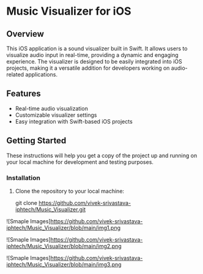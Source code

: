 # Music Visualizer for iOS

## Overview

This iOS application is a sound visualizer built in Swift. It allows users to visualize audio input in real-time, providing a dynamic and engaging experience. The visualizer is designed to be easily integrated into iOS projects, making it a versatile addition for developers working on audio-related applications.

## Features

- Real-time audio visualization
- Customizable visualizer settings
- Easy integration with Swift-based iOS projects

## Getting Started

These instructions will help you get a copy of the project up and running on your local machine for development and testing purposes.

### Installation

1. Clone the repository to your local machine:

   git clone https://github.com/vivek-srivastava-iphtech/Music_Visualizer.git

![Smaple Images]https://github.com/vivek-srivastava-iphtech/Music_Visualizer/blob/main/img1.png

![Smaple Images]https://github.com/vivek-srivastava-iphtech/Music_Visualizer/blob/main/img2.png

![Smaple Images]https://github.com/vivek-srivastava-iphtech/Music_Visualizer/blob/main/img3.png

